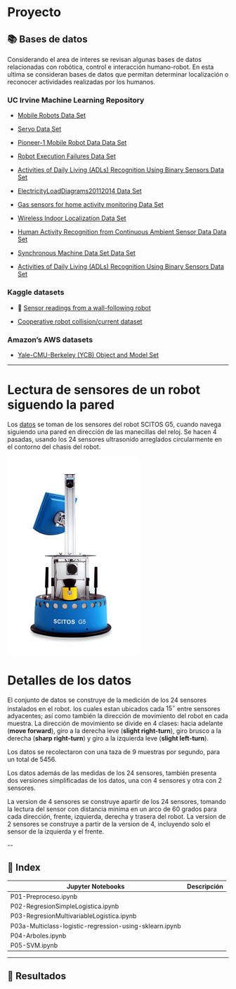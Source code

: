 # Proyecto


## 📚 Bases de datos

Considerando el area de interes se revisan algunas bases de datos relacionadas con robótica, control e interacción humano-robot. En esta ultima se consideran bases de datos que permitan determinar localización o reconocer actividades realizadas por los humanos.

### UC Irvine Machine Learning Repository
* [Mobile Robots Data Set](https://archive.ics.uci.edu/ml/datasets/Mobile+Robots)

* [Servo Data Set](https://archive.ics.uci.edu/ml/datasets/Servo)

* [Pioneer-1 Mobile Robot Data Data Set](https://archive.ics.uci.edu/ml/datasets/Pioneer-1+Mobile+Robot+Data)

* [Robot Execution Failures Data Set](https://archive.ics.uci.edu/ml/datasets/Robot+Execution+Failures)

* [Activities of Daily Living (ADLs) Recognition Using Binary Sensors Data Set](https://archive.ics.uci.edu/ml/datasets/Activities+of+Daily+Living+%28ADLs%29+Recognition+Using+Binary+Sensors)

* [ElectricityLoadDiagrams20112014 Data Set](https://archive.ics.uci.edu/ml/datasets/ElectricityLoadDiagrams20112014)

* [Gas sensors for home activity monitoring Data Set](https://archive.ics.uci.edu/ml/datasets/Gas+sensors+for+home+activity+monitoring)

* [Wireless Indoor Localization Data Set](https://archive.ics.uci.edu/ml/datasets/Wireless+Indoor+Localization)

* [Human Activity Recognition from Continuous Ambient Sensor Data Data Set](https://archive.ics.uci.edu/ml/datasets/Human+Activity+Recognition+from+Continuous+Ambient+Sensor+Data)

* [Synchronous Machine Data Set Data Set](https://archive.ics.uci.edu/ml/datasets/Synchronous+Machine+Data+Set)

* [Activities of Daily Living (ADLs) Recognition Using Binary Sensors Data Set](https://archive.ics.uci.edu/ml/datasets/Activities+of+Daily+Living+%28ADLs%29+Recognition+Using+Binary+Sensors)

### Kaggle datasets

* :wave: [Sensor readings from a wall-following robot](https://www.kaggle.com/uciml/wall-following-robot)

* [Cooperative robot collision/current dataset](https://www.kaggle.com/intema/cooperative-robot-collisioncurrent-dataset)

### Amazon’s AWS datasets

* [Yale-CMU-Berkeley (YCB) Object and Model Set](https://registry.opendata.aws/ycb-benchmarks/)


---
<!-- # Sensor readings from a wall-following robot -->
# Lectura de sensores de un robot siguendo la pared

 <!-- The data were collected as the SCITOS G5 robot navigates through the room following the wall in a clockwise direction, for 4 rounds, using 24 ultrasound sensors arranged circularly around its 'waist'. -->

Los [datos](https://www.kaggle.com/uciml/wall-following-robot) se toman de los sensores del robot SCITOS G5, cuando navega siguiendo una pared en dirección de las manecillas del reloj. Se hacen 4 pasadas, usando los 24 sensores ultrasonido arreglados circularmente en el contorno del chasis del robot.

![robot](images/mobile-robots-scitos_g5-1.jpg)


<!-- Dado que los datos son series de tiempo, se busca tratar cada instancia independiente -->

# Detalles de los datos

El conjunto de datos se construye de la medición de los 24 sensores instalados en el robot. los cuales estan ubicados cada $15^\circ$ entre sensores adyacentes;  así como también la dirección de movimiento del robot en cada muestra. La dirección  de movimiento se divide en 4 clases: hacia adelante (**move forward**), giro a la derecha leve (**slight right-turn**), giro brusco a la derecha (**sharp right-turn**) y giro a la izquierda leve (**slight left-turn**). 

Los datos se recolectaron con una taza de 9 muestras por segundo, para un total de $5456$.

Los datos además de las medidas de los 24 sensores, también presenta dos versiones simplificadas de los datos, una con 4 sensores y otra con 2 sensores.

La version de 4 sensores se construye apartir de los 24 sensores, tomando la lectura del sensor con distancia minima en un arco de 60 grados para cada dirección, frente, izquierda, derecha y trasera del robot. La version de 2 sensores se construye a partir de la version de 4, incluyendo solo el sensor de la izquierda y el frente.

<!-- Mas sensores puede incorporar mas ruido,  -->


<!-- Slight right -> meaning that the road changes directly slightly, perhaps less than 15 degrees, and you should follow the road to the right. -->

--

## 📝 Index

|  Jupyter Notebooks  |        Descripción         |
|------------|----------------------------|
| P01-Preproceso.ipynb ||
| P02-RegresionSimpleLogistica.ipynb||
|P03-RegresionMultivariableLogistica.ipynb||
|P03a-Multiclass-logistic-regression-using-sklearn.ipynb||
|P04-Arboles.ipynb||
|P05-SVM.ipynb||

---

## 📝 Resultados

